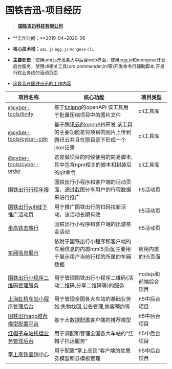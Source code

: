 # 国铁吉迅-项目经历

> #### [国铁吉迅科技有限公司](https://www.tianyancha.com/company/3208361333)
>

- **工作时间：**2019-04~2020-06
- **核心技术栈：**`umi.js` `egg.js` `mongose` `cli`
- **主要职责**：使用umi.js开发各大中后台web界面，使用egg.js和mongose开发后台服务，使用cli相关工具(ora,commander,ini等)开发命令行辅助脚本,开发行程业务线的活动页面

- [这是我在国铁吉迅的工作内容](https://t-static.ccrgt.com/shichenyu_work_detail/)

| 项目名称                                                     | 核心功能                                                     | 项目类型             |
| ------------------------------------------------------------ | ------------------------------------------------------------ | -------------------- |
| [@cyber-tools/tinify](https://www.npmjs.com/package/@cyber-tools/tinify) | 基于[tinipng](https://tinypng.com/developers/reference/nodejs)的openAPI 该工具用于批量压缩项目中的图片文件 | cli工具库            |
| [@cyber-tools/cyber-cdn](https://www.npmjs.com/package/@cyber-tools/cyber-cdn) | 基于[腾讯云的openAPI](https://cloud.tencent.com/document/sdk/Node.js)开发 该工具的主要功能是将项目的图片上传到腾讯云并且在原目录下形成一个json记录 | cli工具库            |
| [@cyber-tools/cyber-order](https://www.npmjs.com/package/@cyber-tools/cyber-order) | 这是做项目的时候使用的简易脚本,其中包含npm相关的脚本和封装后的git命令 | cli工具库            |
| [国铁出行行程年报](https://static.ccrgt.com/FE-TRIP-REPORT)  | 国铁出行小程序和客户端的活动页面，通过截图分享用户的行程数据来进行推广 | h5活动页             |
| [国铁出行wifi线下推广活动页](https://t-static.ccrgt.com/FE-WIFI-CHANNEL-TEMPLATE/#/IndexPage/CodePage?channelId=36967194099497644154&channelLevel=3&parentChannelId=26971465301183262842) | 用于推广国铁出行的扫码拉新活动，该活动长期有效               | h5活动页             |
| [坐高铁去旅行](https://t-static.ccrgt.com/FE-SUMMER-TRAVEL)  | 国铁出行小程序和客户端的出游基金活动                         | h5活动页             |
| [车厢信息展示](https://t-static.ccrgt.com/FE-CARRIAGE-INFO)  | 依附于国铁出行小程序和客户端的车厢信息的内置html5页面,主要用于展示用户当前行程的所属的车厢数据 | 应用内置的h5页面     |
| [国铁出行小程序二维码管理服务](https://t-static.ccrgt.com/matrix2/#/miniProgramQRCode/QRCodeManage/QRCodeList) | 用于管理国铁出行小程序二维码(活动二维码,分享二维码等)的服务  | nodejs和前端综合项目 |
| [上海虹桥车站小程序管理后台](https://t-static.ccrgt.com/matrix2/#/stationManage/UserFeedback) | 用于管理全国各大车站的基础业务如:失物找回,公告管理,旅客预约等 | h5中后台项目         |
| [国铁出行app推荐模型配置平台](https://t-static.ccrgt.com/matrix2/#/applicationConfig/IndexWonderfulConfig/WonderfulConfigList) | 基于大数据配置客户端的推荐模型                               | h5中后台项目         |
| [红帽子车站托运业务管理后台](https://t-static.ccrgt.com/redHatManage/#/redHatManage/GeneralView) | 用于调配和管理全国各大车站的“红帽子托运服务”                 | h5中后台项目         |
| [掌上高铁营销中心](https://t-static.ccrgt.com/matrix2/#/marketingCenter) | 用于配置“掌上高铁”客户端的优惠券模型和券模板管理             | h5中后台项目         |